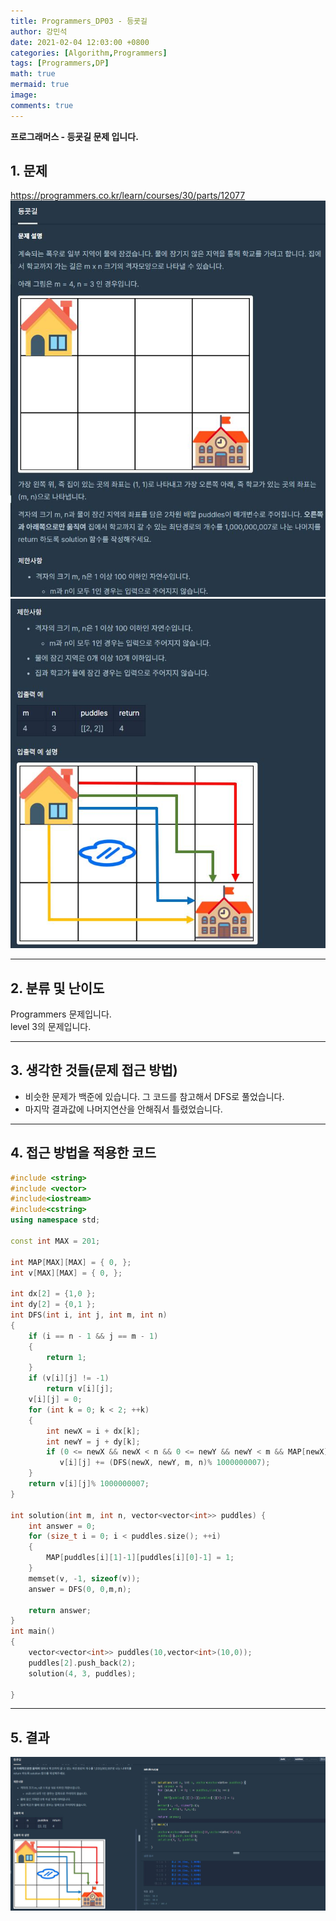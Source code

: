 ```yaml
---
title: Programmers_DP03 - 등굣길
author: 강민석
date: 2021-02-04 12:03:00 +0800
categories: [Algorithm,Programmers]
tags: [Programmers,DP]
math: true
mermaid: true
image: 
comments: true
---
```


**프로그래머스 - 등굣길 문제 입니다.**

## 1. 문제
<https://programmers.co.kr/learn/courses/30/parts/12077>
![](/assets/img/sample/Programmers/DP03/Problem.JPG)  
![](/assets/img/sample/Programmers/DP03/Problem2.JPG)  


-----  

## 2. 분류 및 난이도

Programmers 문제입니다.  
level 3의 문제입니다.  

-----  

## 3. 생각한 것들(문제 접근 방법)

- 비슷한 문제가 백준에 있습니다. 그 코드를 참고해서 DFS로 풀었습니다.  
- 마지막 결과값에 나머지연산을 안해줘서 틀렸었습니다.

-----  

## 4. 접근 방법을 적용한 코드

```c++
#include <string>
#include <vector>
#include<iostream>
#include<cstring>
using namespace std;

const int MAX = 201;

int MAP[MAX][MAX] = { 0, };
int v[MAX][MAX] = { 0, };

int dx[2] = {1,0 };
int dy[2] = {0,1 }; 
int DFS(int i, int j, int m, int n)
{
    if (i == n - 1 && j == m - 1)
    {
        return 1;
    }
    if (v[i][j] != -1)
        return v[i][j];
    v[i][j] = 0;
    for (int k = 0; k < 2; ++k)
    {
        int newX = i + dx[k];
        int newY = j + dy[k];
        if (0 <= newX && newX < n && 0 <= newY && newY < m && MAP[newX][newY] != 1)
           v[i][j] += (DFS(newX, newY, m, n)% 1000000007);
    }
    return v[i][j]% 1000000007;
}

int solution(int m, int n, vector<vector<int>> puddles) {
    int answer = 0;
    for (size_t i = 0; i < puddles.size(); ++i)
    {
        MAP[puddles[i][1]-1][puddles[i][0]-1] = 1;
    }
    memset(v, -1, sizeof(v));
    answer = DFS(0, 0,m,n);

    return answer;
}
int main()
{
    vector<vector<int>> puddles(10,vector<int>(10,0));
    puddles[2].push_back(2);
    solution(4, 3, puddles);

}
```
-----

## 5. 결과

![](/assets/img/sample/Programmers/DP03/result.JPG)  













 
